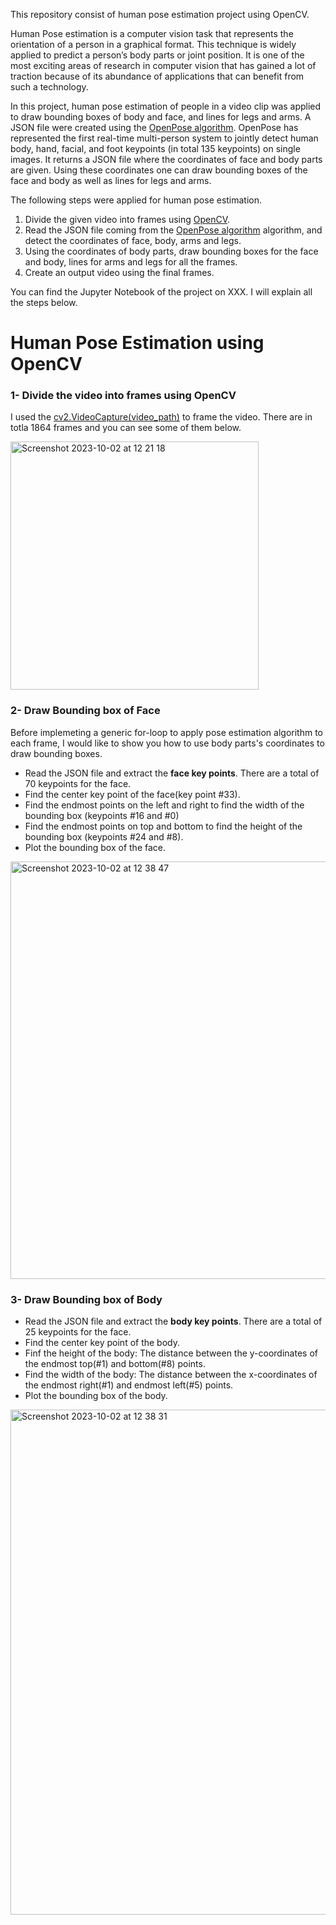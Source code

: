 This repository consist of human pose estimation project using OpenCV. 

Human Pose estimation is a computer vision task that represents the orientation of a person in a graphical format. This technique is widely applied to predict a person’s body parts or joint position. It is one of the most exciting areas of research in computer vision that has gained a lot of traction because of its abundance of applications that can benefit from such a technology.

In this project, human pose estimation of people in a video clip was applied to draw bounding boxes of body and face, and lines for legs and arms. A JSON file were created using the [OpenPose algorithm](https://cmu-perceptual-computing-lab.github.io/openpose/web/html/doc/). OpenPose has represented the first real-time multi-person system to jointly detect human body, hand, facial, and foot keypoints (in total 135 keypoints) on single images. It returns a JSON file where the coordinates of face and body parts are given. Using these coordinates one can draw bounding boxes of the face and body as well as lines for legs and arms.

The following steps were applied for human pose estimation.

1. Divide the given video into frames using [OpenCV](https://opencv.org/).
2. Read the JSON file coming from the [OpenPose algorithm](https://cmu-perceptual-computing-lab.github.io/openpose/web/html/doc/) algorithm, and detect the coordinates of face, body, arms and legs.
3. Using the coordinates of body parts, draw bounding boxes for the face and body, lines for arms and legs for all the frames.
4. Create an output video using the final frames.

You can find the Jupyter Notebook of the project on XXX. I will explain all the steps below.

# Human Pose Estimation using OpenCV


### 1- Divide the video into frames using OpenCV

I used the [cv2.VideoCapture(video_path)](https://docs.opencv.org/3.4/d8/dfe/classcv_1_1VideoCapture.html) to frame the video. There are in totla 1864 frames and you can see some of them below.

<img width="397" alt="Screenshot 2023-10-02 at 12 21 18" src="https://github.com/CemBirbiri/Human-Pose-Estimation-using-OpenCV/assets/46814542/6e07e574-1e36-48d9-b62f-0d672bc5c8c7">

### 2- Draw Bounding box of Face

Before implemeting a generic for-loop to apply pose estimation algorithm to each frame, I would like to show you how to use body parts's coordinates to draw bounding boxes.

- Read the JSON file and extract the **face key points**. There are a total of 70 keypoints for the face.
- Find the center key point of the face(key point #33).
- Find the endmost points on the left and right to find the width of the bounding box (keypoints #16 and #0)
- Find the endmost points on top and bottom to find the height of the bounding box (keypoints #24 and #8).
- Plot the bounding box of the face.

<img width="668" alt="Screenshot 2023-10-02 at 12 38 47" src="https://github.com/CemBirbiri/Human-Pose-Estimation-using-OpenCV/assets/46814542/780200c9-d2fc-4965-add9-124db36d4e66">


### 3- Draw Bounding box of Body


- Read the JSON file and extract the **body key points**. There are a total of 25 keypoints for the face.
- Find the center key point of the body.
- Finf the height of the body: The distance between the y-coordinates of the endmost top(#1) and bottom(#8) points.
- Find the width of the body: The distance between the x-coordinates of the endmost right(#1) and endmost left(#5) points.
- Plot the bounding box of the body.

<img width="808" alt="Screenshot 2023-10-02 at 12 38 31" src="https://github.com/CemBirbiri/Human-Pose-Estimation-using-OpenCV/assets/46814542/d7c9b224-259f-4a5c-a6ca-e90f6a544df6">


